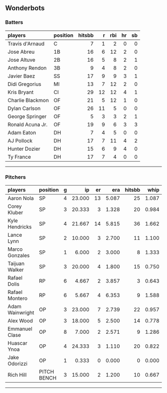 ## Wonderbots

### Batters

 
|players          |position | hitsbb|  r| rbi| hr| sb| 
|:----------------|:--------|------:|--:|---:|--:|--:| 
|Travis d'Arnaud  |C        |      7|  1|   2|  0|  0| 
|Jose Abreu       |1B       |     16|  6|  12|  2|  0| 
|Jose Altuve      |2B       |     16|  5|   8|  2|  1| 
|Anthony Rendon   |3B       |      9|  4|   8|  2|  0| 
|Javier Baez      |SS       |     17|  9|   9|  3|  1| 
|Didi Gregorius   |MI       |     13|  7|  12|  2|  0| 
|Kris Bryant      |CI       |     29| 12|  12|  4|  1| 
|Charlie Blackmon |OF       |     21|  5|  12|  1|  0| 
|Dylan Carlson    |OF       |     26| 11|   5|  0|  0| 
|George Springer  |OF       |      5|  3|   3|  2|  1| 
|Ronald Acuna Jr. |OF       |     19|  9|   6|  3|  3| 
|Adam Eaton       |DH       |      7|  4|   5|  0|  0| 
|AJ Pollock       |DH       |     17|  7|  11|  4|  2| 
|Hunter Dozier    |DH       |     15|  6|   9|  4|  0| 
|Ty France        |DH       |     17|  7|   4|  0|  0| 

* * *

### Pitchers

 
|players         |position    |  g|     ip| er|   era| hitsbb|  whip| so|  w| sv| 
|:---------------|:-----------|--:|------:|--:|-----:|------:|-----:|--:|--:|--:| 
|Aaron Nola      |SP          |  4| 23.000| 13| 5.087|     25| 1.087| 25|  2|  0| 
|Corey Kluber    |SP          |  3| 20.333|  3| 1.328|     20| 0.984| 21|  2|  0| 
|Kyle Hendricks  |SP          |  4| 21.667| 14| 5.815|     36| 1.662| 18|  2|  0| 
|Lance Lynn      |SP          |  2| 10.000|  3| 2.700|     11| 1.100|  8|  2|  0| 
|Marco Gonzales  |SP          |  1|  6.000|  2| 3.000|      8| 1.333|  4|  0|  0| 
|Taijuan Walker  |SP          |  3| 20.000|  4| 1.800|     15| 0.750| 16|  2|  0| 
|Rafael Dolis    |RP          |  6|  4.667|  2| 3.857|      3| 0.643|  3|  0|  3| 
|Rafael Montero  |RP          |  6|  5.667|  4| 6.353|      9| 1.588|  3|  2|  1| 
|Adam Wainwright |OP          |  3| 23.000|  7| 2.739|     22| 0.957| 18|  2|  0| 
|Alex Wood       |OP          |  3| 18.000|  5| 2.500|     14| 0.778| 18|  2|  0| 
|Emmanuel Clase  |OP          |  8|  7.000|  2| 2.571|      9| 1.286|  5|  1|  2| 
|Huascar Ynoa    |OP          |  4| 24.333|  3| 1.110|     20| 0.822| 24|  4|  0| 
|Jake Odorizzi   |OP          |  1|  0.333|  0| 0.000|      0| 0.000|  0|  0|  0| 
|Rich Hill       |PITCH BENCH |  3| 15.000|  2| 1.200|     10| 0.667| 18|  0|  0| 


* * *


